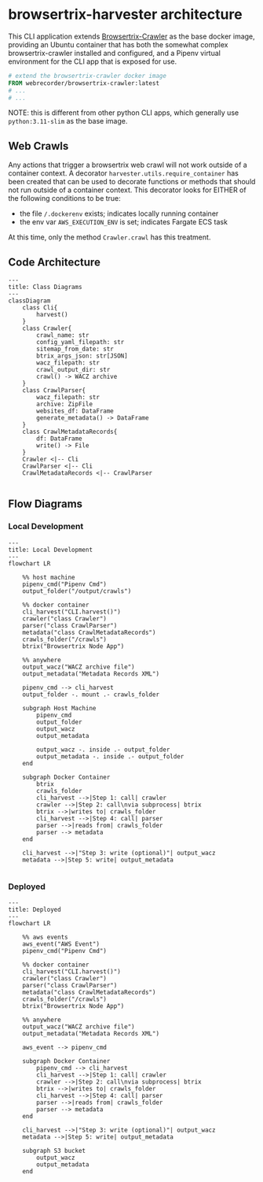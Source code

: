 # browsertrix-harvester architecture

This CLI application extends [Browsertrix-Crawler](https://github.com/webrecorder/browsertrix-crawler) as the base docker image, providing an Ubuntu container that has both the somewhat complex browsertrix-crawler installed and configured, and a Pipenv virtual environment for the CLI app that is exposed for use.

```dockerfile
# extend the browsertrix-crawler docker image
FROM webrecorder/browsertrix-crawler:latest
# ...
# ...
```

NOTE: this is different from other python CLI apps, which generally use `python:3.11-slim` as the base image.

## Web Crawls

Any actions that trigger a browsertrix web crawl will not work outside of a container context.  A decorator `harvester.utils.require_container` has been created that can be used to decorate functions or methods that should not run outside of a container context.  This decorator looks for EITHER of the following conditions to be true:
  * the file `/.dockerenv` exists; indicates locally running container
  * the env var `AWS_EXECUTION_ENV` is set; indicates Fargate ECS task

At this time, only the method `Crawler.crawl` has this treatment.

## Code Architecture

```mermaid
---
title: Class Diagrams
---
classDiagram
    class Cli{
        harvest()        
    }
    class Crawler{
        crawl_name: str
        config_yaml_filepath: str
        sitemap_from_date: str
        btrix_args_json: str[JSON]
        wacz_filepath: str
        crawl_output_dir: str
        crawl() -> WACZ archive
    }
    class CrawlParser{
        wacz_filepath: str
        archive: ZipFile
        websites_df: DataFrame
        generate_metadata() -> DataFrame        
    }
    class CrawlMetadataRecords{
        df: DataFrame
        write() -> File
    }
    Crawler <|-- Cli
    CrawlParser <|-- Cli
    CrawlMetadataRecords <|-- CrawlParser
    
```

## Flow Diagrams

### Local Development
```mermaid
---
title: Local Development
---
flowchart LR
    
    %% host machine
    pipenv_cmd("Pipenv Cmd")
    output_folder("/output/crawls")
    
    %% docker container
    cli_harvest("CLI.harvest()")
    crawler("class Crawler")
    parser("class CrawlParser")
    metadata("class CrawlMetadataRecords")
    crawls_folder("/crawls")
    btrix("Browsertrix Node App")
    
    %% anywhere
    output_wacz("WACZ archive file")
    output_metadata("Metadata Records XML")
    
    pipenv_cmd --> cli_harvest
    output_folder -. mount .- crawls_folder
    
    subgraph Host Machine
        pipenv_cmd
        output_folder
        output_wacz
        output_metadata
        
        output_wacz -. inside .- output_folder
        output_metadata -. inside .- output_folder
    end
    
    subgraph Docker Container 
        btrix
        crawls_folder
        cli_harvest -->|Step 1: call| crawler
        crawler -->|Step 2: call\nvia subprocess| btrix        
        btrix -->|writes to| crawls_folder
        cli_harvest -->|Step 4: call| parser
        parser -->|reads from| crawls_folder
        parser --> metadata
    end
    
    cli_harvest -->|"Step 3: write (optional)"| output_wacz
    metadata -->|Step 5: write| output_metadata
    
```

### Deployed

```mermaid
---
title: Deployed
---
flowchart LR
    
    %% aws events
    aws_event("AWS Event")
    pipenv_cmd("Pipenv Cmd")
    
    %% docker container
    cli_harvest("CLI.harvest()")
    crawler("class Crawler")
    parser("class CrawlParser")
    metadata("class CrawlMetadataRecords")
    crawls_folder("/crawls")
    btrix("Browsertrix Node App")
    
    %% anywhere
    output_wacz("WACZ archive file")
    output_metadata("Metadata Records XML")
    
    aws_event --> pipenv_cmd
    
    subgraph Docker Container
        pipenv_cmd --> cli_harvest
        cli_harvest -->|Step 1: call| crawler
        crawler -->|Step 2: call\nvia subprocess| btrix        
        btrix -->|writes to| crawls_folder
        cli_harvest -->|Step 4: call| parser
        parser -->|reads from| crawls_folder
        parser --> metadata
    end
    
    cli_harvest -->|"Step 3: write (optional)"| output_wacz
    metadata -->|Step 5: write| output_metadata
    
    subgraph S3 bucket
        output_wacz
        output_metadata
    end
    
```